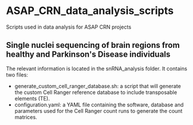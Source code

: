 # ASAP_CRN_data_analysis_scripts
Scripts used in data analysis for ASAP CRN projects

## Single nuclei sequencing of brain regions from healthy and Parkinson's Disease individuals
The relevant information is located in the snRNA_analysis folder. It contains two files:
- generate_custom_cell_ranger_database.sh: a script that will generate the custom Cell Ranger reference database to include transposable elements (TE).
- configuration.yaml: a YAML file containing the software, database and parameters used for the Cell Ranger count runs to generate the count matrices.
